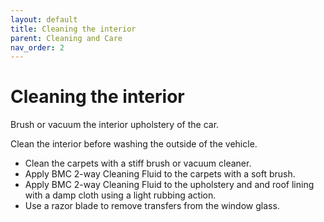 ```yaml
---
layout: default
title: Cleaning the interior
parent: Cleaning and Care
nav_order: 2
---
```


# Cleaning the interior

Brush or vacuum the interior upholstery of the car.

Clean the interior before washing the outside of the vehicle.

- Clean the carpets with a stiff brush or vacuum cleaner.
- Apply BMC 2-way Cleaning Fluid to the carpets with a soft brush.
- Apply BMC 2-way Cleaning Fluid to the upholstery and and roof lining with a damp cloth using a light rubbing action.
- Use a razor blade to remove transfers from the window glass.